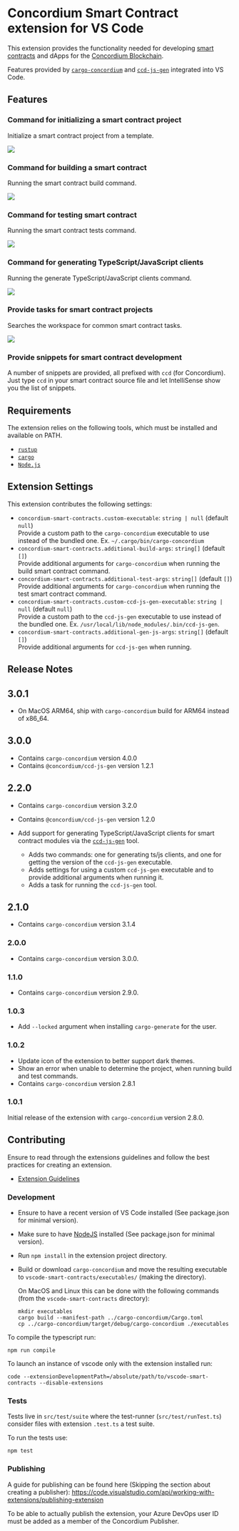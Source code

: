 # Concordium Smart Contract extension for VS Code

This extension provides the functionality needed for developing [smart contracts](https://developer.concordium.software/en/mainnet/smart-contracts/general/introduction.html) and dApps for the [Concordium Blockchain](https://concordium.com/).

Features provided by [`cargo-concordium`](https://github.com/Concordium/concordium-smart-contract-tools/tree/main/cargo-concordium) and [`ccd-js-gen`](https://www.npmjs.com/package/@concordium/ccd-js-gen) integrated into VS Code.

## Features

### Command for initializing a smart contract project

Initialize a smart contract project from a template.

![](https://github.com/Concordium/concordium-smart-contract-tools/raw/main/vscode-smart-contracts/assets/init-contract.gif)

### Command for building a smart contract

Running the smart contract build command.

![](https://github.com/Concordium/concordium-smart-contract-tools/raw/main/vscode-smart-contracts/assets/build-contract.gif)

### Command for testing smart contract

Running the smart contract tests command.

![](https://github.com/Concordium/concordium-smart-contract-tools/raw/main/vscode-smart-contracts/assets/test-contract.gif)

### Command for generating TypeScript/JavaScript clients

Running the generate TypeScript/JavaScript clients command.

![](https://github.com/Concordium/concordium-smart-contract-tools/raw/main/vscode-smart-contracts/assets/generate-js-clients.gif)

### Provide tasks for smart contract projects

Searches the workspace for common smart contract tasks.

![](https://github.com/Concordium/concordium-smart-contract-tools/raw/main/vscode-smart-contracts/assets/run-task-build.gif)

### Provide snippets for smart contract development

A number of snippets are provided, all prefixed with `ccd` (for Concordium).
Just type `ccd` in your smart contract source file and let IntelliSense show you the list of snippets.

## Requirements

The extension relies on the following tools, which must be installed and available on PATH.
- [`rustup`](https://rustup.rs/) 
- [`cargo`](https://doc.rust-lang.org/cargo/)
- [`Node.js`](https://nodejs.org/en/)

## Extension Settings

This extension contributes the following settings:

* `concordium-smart-contracts.custom-executable`: `string | null` (default `null`) <br>
  Provide a custom path to the `cargo-concordium` executable to use instead of the bundled one. Ex. `~/.cargo/bin/cargo-concordium`
* `concordium-smart-contracts.additional-build-args`: `string[]` (default `[]`) <br>
  Provide additional arguments for `cargo-concordium` when running the build smart contract command.
* `concordium-smart-contracts.additional-test-args`: `string[]` (default `[]`) <br>
  Provide additional arguments for `cargo-concordium` when running the test smart contract command.
* `concordium-smart-contracts.custom-ccd-js-gen-executable`: `string | null` (default `null`) <br>
  Provide a custom path to the `ccd-js-gen` executable to use instead of the bundled one. Ex. `/usr/local/lib/node_modules/.bin/ccd-js-gen`.
* `concordium-smart-contracts.additional-gen-js-args`: `string[]` (default `[]`) <br>
  Provide additional arguments for `ccd-js-gen` when running.

## Release Notes

## 3.0.1

- On MacOS ARM64, ship with `cargo-concordium` build for ARM64 instead of x86_64.

## 3.0.0

- Contains `cargo-concordium` version 4.0.0
- Contains `@concordium/ccd-js-gen` version 1.2.1

## 2.2.0

- Contains `cargo-concordium` version 3.2.0
- Contains `@concordium/ccd-js-gen` version 1.2.0

- Add support for generating TypeScript/JavaScript clients for smart contract modules via the [`ccd-js-gen`](https://www.npmjs.com/package/@concordium/ccd-js-gen) tool.
  - Adds two commands: one for generating ts/js clients, and one for getting the version of the `ccd-js-gen` executable.
  - Adds settings for using a custom `ccd-js-gen` executable and to provide additional arguments when running it.
  - Adds a task for running the `ccd-js-gen` tool.

## 2.1.0

- Contains `cargo-concordium` version 3.1.4

### 2.0.0

- Contains `cargo-concordium` version 3.0.0.

### 1.1.0

- Contains `cargo-concordium` version 2.9.0.

### 1.0.3

- Add `--locked` argument when installing `cargo-generate` for the user.

### 1.0.2

- Update icon of the extension to better support dark themes.
- Show an error when unable to determine the project, when running build and test commands.
- Contains `cargo-concordium` version 2.8.1

### 1.0.1

Initial release of the extension with `cargo-concordium` version 2.8.0.


## Contributing

Ensure to read through the extensions guidelines and follow the best practices for creating an extension.

* [Extension Guidelines](https://code.visualstudio.com/api/references/extension-guidelines)

### Development

- Ensure to have a recent version of VS Code installed (See package.json for minimal version).
- Make sure to have [NodeJS](https://nodejs.org/en) installed (See package.json for minimal version).
- Run `npm install` in the extension project directory.
- Build or download `cargo-concordium` and move the resulting executable to `vscode-smart-contracts/executables/` (making the directory).

  On MacOS and Linux this can be done with the following commands (from the `vscode-smart-contracts` directory):

  ```
  mkdir executables
  cargo build --manifest-path ../cargo-concordium/Cargo.toml
  cp ../cargo-concordium/target/debug/cargo-concordium ./executables
  ```

To compile the typescript run:
```
npm run compile
```

To launch an instance of vscode only with the extension installed run:
```
code --extensionDevelopmentPath=/absolute/path/to/vscode-smart-contracts --disable-extensions
```

### Tests

Tests live in `src/test/suite` where the test-runner (`src/test/runTest.ts`) consider files with extension `.test.ts` a test suite.

To run the tests use:
```
npm test
```

### Publishing

A guide for publishing can be found here (Skipping the section about creating a publisher):
https://code.visualstudio.com/api/working-with-extensions/publishing-extension

To be able to actually publish the extension, your Azure DevOps user ID must be added as a member of the Concordium Publisher.

